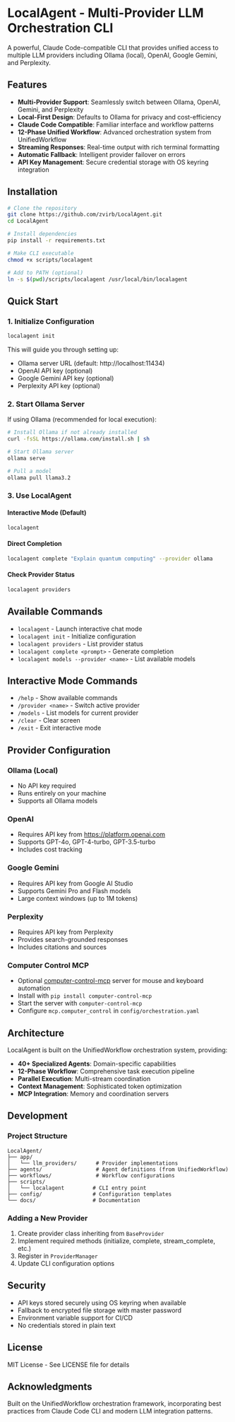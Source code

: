 # LocalAgent - Multi-Provider LLM Orchestration CLI

A powerful, Claude Code-compatible CLI that provides unified access to multiple LLM providers including Ollama (local), OpenAI, Google Gemini, and Perplexity.

## Features

- **Multi-Provider Support**: Seamlessly switch between Ollama, OpenAI, Gemini, and Perplexity
- **Local-First Design**: Defaults to Ollama for privacy and cost-efficiency
- **Claude Code Compatible**: Familiar interface and workflow patterns
- **12-Phase Unified Workflow**: Advanced orchestration system from UnifiedWorkflow
- **Streaming Responses**: Real-time output with rich terminal formatting
- **Automatic Fallback**: Intelligent provider failover on errors
- **API Key Management**: Secure credential storage with OS keyring integration

## Installation

```bash
# Clone the repository
git clone https://github.com/zvirb/LocalAgent.git
cd LocalAgent

# Install dependencies
pip install -r requirements.txt

# Make CLI executable
chmod +x scripts/localagent

# Add to PATH (optional)
ln -s $(pwd)/scripts/localagent /usr/local/bin/localagent
```

## Quick Start

### 1. Initialize Configuration

```bash
localagent init
```

This will guide you through setting up:
- Ollama server URL (default: http://localhost:11434)
- OpenAI API key (optional)
- Google Gemini API key (optional)
- Perplexity API key (optional)

### 2. Start Ollama Server

If using Ollama (recommended for local execution):

```bash
# Install Ollama if not already installed
curl -fsSL https://ollama.com/install.sh | sh

# Start Ollama server
ollama serve

# Pull a model
ollama pull llama3.2
```

### 3. Use LocalAgent

#### Interactive Mode (Default)
```bash
localagent
```

#### Direct Completion
```bash
localagent complete "Explain quantum computing" --provider ollama
```

#### Check Provider Status
```bash
localagent providers
```

## Available Commands

- `localagent` - Launch interactive chat mode
- `localagent init` - Initialize configuration
- `localagent providers` - List provider status
- `localagent complete <prompt>` - Generate completion
- `localagent models --provider <name>` - List available models

## Interactive Mode Commands

- `/help` - Show available commands
- `/provider <name>` - Switch active provider
- `/models` - List models for current provider
- `/clear` - Clear screen
- `/exit` - Exit interactive mode

## Provider Configuration

### Ollama (Local)
- No API key required
- Runs entirely on your machine
- Supports all Ollama models

### OpenAI
- Requires API key from https://platform.openai.com
- Supports GPT-4o, GPT-4-turbo, GPT-3.5-turbo
- Includes cost tracking

### Google Gemini
- Requires API key from Google AI Studio
- Supports Gemini Pro and Flash models
- Large context windows (up to 1M tokens)

### Perplexity
- Requires API key from Perplexity
- Provides search-grounded responses
- Includes citations and sources

### Computer Control MCP
- Optional [computer-control-mcp](https://github.com/AB498/computer-control-mcp) server for mouse and keyboard automation
- Install with `pip install computer-control-mcp`
- Start the server with `computer-control-mcp`
- Configure `mcp.computer_control` in `config/orchestration.yaml`

## Architecture

LocalAgent is built on the UnifiedWorkflow orchestration system, providing:

- **40+ Specialized Agents**: Domain-specific capabilities
- **12-Phase Workflow**: Comprehensive task execution pipeline
- **Parallel Execution**: Multi-stream coordination
- **Context Management**: Sophisticated token optimization
- **MCP Integration**: Memory and coordination servers

## Development

### Project Structure
```
LocalAgent/
├── app/
│   └── llm_providers/      # Provider implementations
├── agents/                 # Agent definitions (from UnifiedWorkflow)
├── workflows/              # Workflow configurations
├── scripts/
│   └── localagent         # CLI entry point
├── config/                # Configuration templates
└── docs/                  # Documentation
```

### Adding a New Provider

1. Create provider class inheriting from `BaseProvider`
2. Implement required methods (initialize, complete, stream_complete, etc.)
3. Register in `ProviderManager`
4. Update CLI configuration options

## Security

- API keys stored securely using OS keyring when available
- Fallback to encrypted file storage with master password
- Environment variable support for CI/CD
- No credentials stored in plain text

## License

MIT License - See LICENSE file for details

## Acknowledgments

Built on the UnifiedWorkflow orchestration framework, incorporating best practices from Claude Code CLI and modern LLM integration patterns.